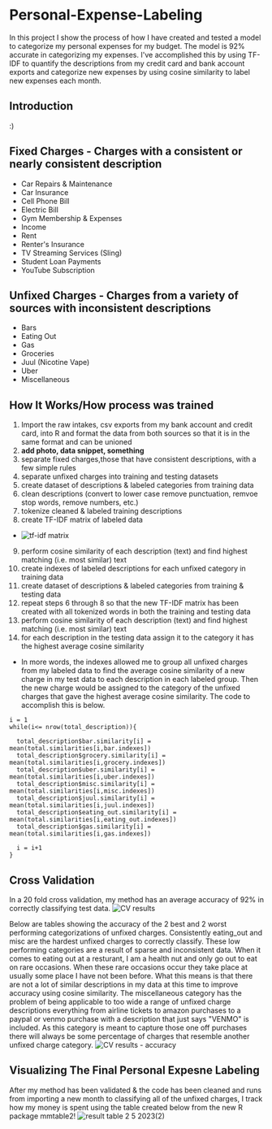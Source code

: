 
# Personal-Expense-Labeling
In this project I show the process of how I have created and tested a model to categorize my personal expenses for my budget. The model is 92% accurate in categorizing my expenses. I've accomplished this by using TF-IDF to quantify the descriptions from my credit card and bank account exports and categorize new expenses by using cosine similarity to label new expenses each month. 

## Introduction
:)

## Fixed Charges - Charges with a consistent or nearly consistent description
* Car Repairs & Maintenance
* Car Insurance
* Cell Phone Bill
* Electric Bill
* Gym Membership & Expenses
* Income
* Rent
* Renter's Insurance
* TV Streaming Services (Sling)
* Student Loan Payments
* YouTube Subscription
## Unfixed Charges - Charges from a variety of sources with inconsistent descriptions
* Bars
* Eating Out
* Gas
* Groceries
* Juul (Nicotine Vape)
* Uber
* Miscellaneous

## How It Works/How process was trained
1) Import the raw intakes, csv exports from my bank account and credit card, into R and format the data from both sources so that it is in the same format and can be unioned
2) **add photo, data snippet, something**
3) separate fixed charges,those that have consistent descriptions, with a few simple rules  
4) separate unfixed charges into training and testing datasets
5) create dataset of descriptions & labeled categories from training data
6) clean descriptions (convert to lower case remove punctuation, remvoe stop words, remove numbers, etc.)
7) tokenize cleaned & labeled training descriptions
8) create TF-IDF matrix of labeled data
* ![tf-idf matrix](https://user-images.githubusercontent.com/46107551/217439054-81514bd8-58c3-4eb7-a603-98b53c50f3d2.png)
9) perform cosine similarity of each description (text) and find highest matching (i.e. most similar) text
10) create indexes of labeled descriptions for each unfixed category in training data
11) create dataset of descriptions & labeled categories from training & testing data
12) repeat steps 6 through 8 so that the new TF-IDF matrix has been created with all tokenized words in both the training and testing data
13) perform cosine similarity of each description (text) and find highest matching (i.e. most similar) text
14) for each description in the testing data assign it to the category it has the highest average cosine similarity
* In more words, the indexes allowed me to group all unfixed charges from my labeled data to find the average cosine similarity of a new charge in my test data to each description in each labeled group. Then the new charge would be assigned to the category of the unfixed charges that gave the highest average cosine similarity. The code to accomplish this is below. 
```
i = 1
while(i<= nrow(total_description)){
  
  total_description$bar.similarity[i] = mean(total.similarities[i,bar.indexes])
  total_description$grocery.similarity[i] = mean(total.similarities[i,grocery.indexes])
  total_description$uber.similarity[i] = mean(total.similarities[i,uber.indexes])
  total_description$misc.similarity[i] = mean(total.similarities[i,misc.indexes])
  total_description$juul.similarity[i] = mean(total.similarities[i,juul.indexes])
  total_description$eating_out.similarity[i] = mean(total.similarities[i,eating_out.indexes])
  total_description$gas.similarity[i] = mean(total.similarities[i,gas.indexes])
  
  i = i+1
}

```

## Cross Validation  
In a 20 fold cross validation, my method has an average accuracy of 92% in correctly classifying test data. 
![CV results](https://user-images.githubusercontent.com/46107551/217437996-cb07cfee-316c-4035-be8b-9e3fbf5d7549.png)

Below are tables showing the accuracy of the 2 best and 2 worst performing categorizations of unfixed charges. Consistently eating_out and misc are the hardest unfixed charges to correctly classify. These low performing categories are a result of sparse and inconsistent data. When it comes to eating out at a resturant, I am a health nut and only go out to eat on rare occasions. When these rare occasions occur they take place at usually some place I have not been before. What this means is that there are not a lot of similar descriptions in my data at this time to improve accuracy using cosine similarity. The miscellaneous category has the problem of being applicable to too wide a range of unfixed charge descriptions everything from airline tickets to amazon purchases to a paypal or venmo purchase with a description that just says "VENMO" is included. As this category is meant to capture those one off purchases there will always be some percentage of charges that resemble another unfixed charge category. 
![CV results - accuracy](https://user-images.githubusercontent.com/46107551/218004959-b3b8a0ef-f784-4085-80e2-929eb3f04442.png)


## Visualizing The Final Personal Expesne Labeling
After my method has been validated & the code has been cleaned and runs from importing a new month to classifying all of the unfixed charges, I track how my money is spent using the table created below from the new R package mmtable2!
![result table 2 5 2023(2)](https://user-images.githubusercontent.com/46107551/217440758-139ac2f2-c0c4-4dd2-ba34-3ceee56e2762.png)


